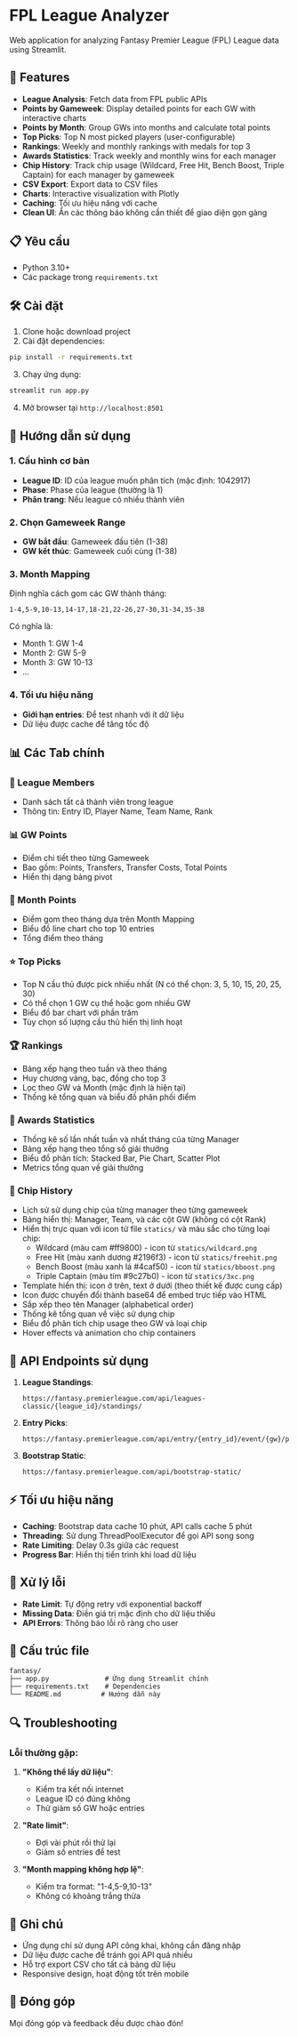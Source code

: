 # FPL League Analyzer

Web application for analyzing Fantasy Premier League (FPL) League data using Streamlit.

## 🚀 Features

- **League Analysis**: Fetch data from FPL public APIs
- **Points by Gameweek**: Display detailed points for each GW with interactive charts
- **Points by Month**: Group GWs into months and calculate total points
- **Top Picks**: Top N most picked players (user-configurable)
- **Rankings**: Weekly and monthly rankings with medals for top 3
- **Awards Statistics**: Track weekly and monthly wins for each manager
- **Chip History**: Track chip usage (Wildcard, Free Hit, Bench Boost, Triple Captain) for each manager by gameweek
- **CSV Export**: Export data to CSV files
- **Charts**: Interactive visualization with Plotly
- **Caching**: Tối ưu hiệu năng với cache
- **Clean UI**: Ẩn các thông báo không cần thiết để giao diện gọn gàng

## 📋 Yêu cầu

- Python 3.10+
- Các package trong `requirements.txt`

## 🛠️ Cài đặt

1. Clone hoặc download project
2. Cài đặt dependencies:
```bash
pip install -r requirements.txt
```

3. Chạy ứng dụng:
```bash
streamlit run app.py
```

4. Mở browser tại `http://localhost:8501`

## 📖 Hướng dẫn sử dụng

### 1. Cấu hình cơ bản
- **League ID**: ID của league muốn phân tích (mặc định: 1042917)
- **Phase**: Phase của league (thường là 1)
- **Phân trang**: Nếu league có nhiều thành viên

### 2. Chọn Gameweek Range
- **GW bắt đầu**: Gameweek đầu tiên (1-38)
- **GW kết thúc**: Gameweek cuối cùng (1-38)

### 3. Month Mapping
Định nghĩa cách gom các GW thành tháng:
```
1-4,5-9,10-13,14-17,18-21,22-26,27-30,31-34,35-38
```
Có nghĩa là:
- Month 1: GW 1-4
- Month 2: GW 5-9
- Month 3: GW 10-13
- ...

### 4. Tối ưu hiệu năng
- **Giới hạn entries**: Để test nhanh với ít dữ liệu
- Dữ liệu được cache để tăng tốc độ

## 📊 Các Tab chính

### 👥 League Members
- Danh sách tất cả thành viên trong league
- Thông tin: Entry ID, Player Name, Team Name, Rank

### 📊 GW Points
- Điểm chi tiết theo từng Gameweek
- Bao gồm: Points, Transfers, Transfer Costs, Total Points
- Hiển thị dạng bảng pivot

### 📅 Month Points
- Điểm gom theo tháng dựa trên Month Mapping
- Biểu đồ line chart cho top 10 entries
- Tổng điểm theo tháng

### ⭐ Top Picks
- Top N cầu thủ được pick nhiều nhất (N có thể chọn: 3, 5, 10, 15, 20, 25, 30)
- Có thể chọn 1 GW cụ thể hoặc gom nhiều GW
- Biểu đồ bar chart với phần trăm
- Tùy chọn số lượng cầu thủ hiển thị linh hoạt

### 🏆 Rankings
- Bảng xếp hạng theo tuần và theo tháng
- Huy chương vàng, bạc, đồng cho top 3
- Lọc theo GW và Month (mặc định là hiện tại)
- Thống kê tổng quan và biểu đồ phân phối điểm

### 🏅 Awards Statistics
- Thống kê số lần nhất tuần và nhất tháng của từng Manager
- Bảng xếp hạng theo tổng số giải thưởng
- Biểu đồ phân tích: Stacked Bar, Pie Chart, Scatter Plot
- Metrics tổng quan về giải thưởng

### 🎯 Chip History
- Lịch sử sử dụng chip của từng manager theo từng gameweek
- Bảng hiển thị: Manager, Team, và các cột GW (không có cột Rank)
- Hiển thị trực quan với icon từ file `statics/` và màu sắc cho từng loại chip:
  - Wildcard (màu cam #ff9800) - icon từ `statics/wildcard.png`
  - Free Hit (màu xanh dương #2196f3) - icon từ `statics/freehit.png`
  - Bench Boost (màu xanh lá #4caf50) - icon từ `statics/bboost.png`
  - Triple Captain (màu tím #9c27b0) - icon từ `statics/3xc.png`
- Template hiển thị: icon ở trên, text ở dưới (theo thiết kế được cung cấp)
- Icon được chuyển đổi thành base64 để embed trực tiếp vào HTML
- Sắp xếp theo tên Manager (alphabetical order)
- Thống kê tổng quan về việc sử dụng chip
- Biểu đồ phân tích chip usage theo GW và loại chip
- Hover effects và animation cho chip containers

## 🔧 API Endpoints sử dụng

1. **League Standings**:
   ```
   https://fantasy.premierleague.com/api/leagues-classic/{league_id}/standings/
   ```

2. **Entry Picks**:
   ```
   https://fantasy.premierleague.com/api/entry/{entry_id}/event/{gw}/picks/
   ```

3. **Bootstrap Static**:
   ```
   https://fantasy.premierleague.com/api/bootstrap-static/
   ```

## ⚡ Tối ưu hiệu năng

- **Caching**: Bootstrap data cache 10 phút, API calls cache 5 phút
- **Threading**: Sử dụng ThreadPoolExecutor để gọi API song song
- **Rate Limiting**: Delay 0.3s giữa các request
- **Progress Bar**: Hiển thị tiến trình khi load dữ liệu

## 🚨 Xử lý lỗi

- **Rate Limit**: Tự động retry với exponential backoff
- **Missing Data**: Điền giá trị mặc định cho dữ liệu thiếu
- **API Errors**: Thông báo lỗi rõ ràng cho user

## 📁 Cấu trúc file

```
fantasy/
├── app.py              # Ứng dụng Streamlit chính
├── requirements.txt    # Dependencies
└── README.md          # Hướng dẫn này
```

## 🔍 Troubleshooting

### Lỗi thường gặp:

1. **"Không thể lấy dữ liệu"**:
   - Kiểm tra kết nối internet
   - League ID có đúng không
   - Thử giảm số GW hoặc entries

2. **"Rate limit"**:
   - Đợi vài phút rồi thử lại
   - Giảm số entries để test

3. **"Month mapping không hợp lệ"**:
   - Kiểm tra format: "1-4,5-9,10-13"
   - Không có khoảng trắng thừa

## 📝 Ghi chú

- Ứng dụng chỉ sử dụng API công khai, không cần đăng nhập
- Dữ liệu được cache để tránh gọi API quá nhiều
- Hỗ trợ export CSV cho tất cả bảng dữ liệu
- Responsive design, hoạt động tốt trên mobile

## 🤝 Đóng góp

Mọi đóng góp và feedback đều được chào đón!

